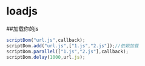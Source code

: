 # loadjs
##加载你的js
```js
scriptDom("url.js",callback);
scriptDom.add("url.js",["1.js","2.js"]);//依赖加载
scriptDom.parallel(["1.js","2.js"],callback);
scriptDom.delay(1000,url.js);
```
